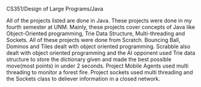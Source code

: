 
CS351/Design of Large Programs/Java

All of the projects listed are done in Java. These projects were done in my fourth
semester at UNM. Mainly, these projects cover concepts of Java like Object-Oriented
programming, Trie Data Structure, Multi-threading and Sockets. 
All of these projects were done from Scratch.
Bouncing Ball, Dominos and Tiles dealt with object oriented programming.
Scrabble also dealt with object oriented programming and the AI opponent used Trie
data structure to store the dictionary given and made the best possible move(most
points) in under 2 seconds.
Project Mobile Agents used multi threading to monitor a forest fire.
Project sockets used multi threading and the Sockets class to deliever information
in a closed network.
